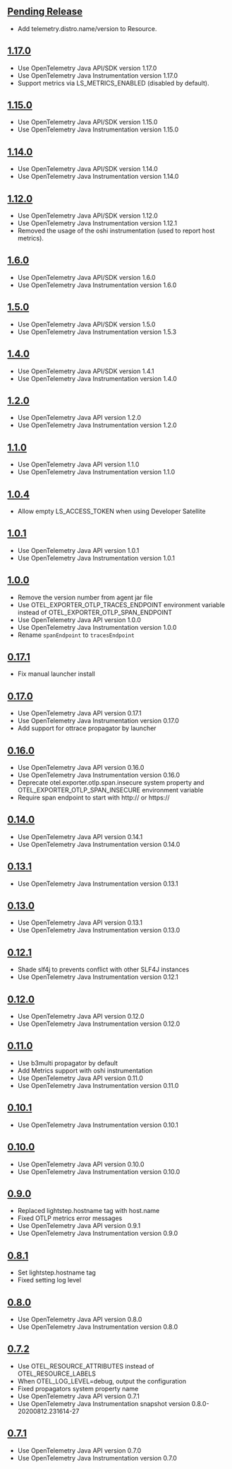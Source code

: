 <a name="Pending Release"></a>
## [Pending Release](https://github.com/lightstep/otel-launcher-java/compare/1.17.0...main)
* Add telemetry.distro.name/version to Resource.

<a name="1.17.0"></a>
## [1.17.0](https://github.com/lightstep/otel-launcher-java/compare/1.15.0...1.17.0)
* Use OpenTelemetry Java API/SDK version 1.17.0
* Use OpenTelemetry Java Instrumentation version 1.17.0
* Support metrics via LS_METRICS_ENABLED (disabled by default).

<a name="1.15.0"></a>
## [1.15.0](https://github.com/lightstep/otel-launcher-java/compare/1.14.0...1.15.0)
* Use OpenTelemetry Java API/SDK version 1.15.0
* Use OpenTelemetry Java Instrumentation version 1.15.0

<a name="1.14.0"></a>
## [1.14.0](https://github.com/lightstep/otel-launcher-java/compare/1.12.0...1.14.0)
* Use OpenTelemetry Java API/SDK version 1.14.0
* Use OpenTelemetry Java Instrumentation version 1.14.0

<a name="1.12.0"></a>
## [1.12.0](https://github.com/lightstep/otel-launcher-java/compare/1.6.0...1.12.0)
* Use OpenTelemetry Java API/SDK version 1.12.0
* Use OpenTelemetry Java Instrumentation version 1.12.1
* Removed the usage of the oshi instrumentation (used to report host metrics).

<a name="1.6.0"></a>
## [1.6.0](https://github.com/lightstep/otel-launcher-java/compare/1.4.0...1.5.0)
* Use OpenTelemetry Java API/SDK version 1.6.0
* Use OpenTelemetry Java Instrumentation version 1.6.0

<a name="1.5.0"></a>
## [1.5.0](https://github.com/lightstep/otel-launcher-java/compare/1.4.0...1.5.0)
* Use OpenTelemetry Java API/SDK version 1.5.0
* Use OpenTelemetry Java Instrumentation version 1.5.3

<a name="1.4.0"></a>
## [1.4.0](https://github.com/lightstep/otel-launcher-java/compare/1.2.0...1.4.0)
* Use OpenTelemetry Java API/SDK version 1.4.1
* Use OpenTelemetry Java Instrumentation version 1.4.0

<a name="1.2.0"></a>
## [1.2.0](https://github.com/lightstep/otel-launcher-java/compare/1.1.0...1.2.0)
* Use OpenTelemetry Java API version 1.2.0
* Use OpenTelemetry Java Instrumentation version 1.2.0

<a name="1.1.0"></a>
## [1.1.0](https://github.com/lightstep/otel-launcher-java/compare/1.0.4...1.1.0)
* Use OpenTelemetry Java API version 1.1.0
* Use OpenTelemetry Java Instrumentation version 1.1.0

<a name="1.0.4"></a>
## [1.0.4](https://github.com/lightstep/otel-launcher-java/compare/1.0.1...1.0.4)
* Allow empty LS_ACCESS_TOKEN when using Developer Satellite

<a name="1.0.1"></a>
## [1.0.1](https://github.com/lightstep/otel-launcher-java/compare/1.0.0...1.0.1)
* Use OpenTelemetry Java API version 1.0.1
* Use OpenTelemetry Java Instrumentation version 1.0.1

<a name="1.0.0"></a>
## [1.0.0](https://github.com/lightstep/otel-launcher-java/compare/0.17.1...1.0.0)
* Remove the version number from agent jar file
* Use OTEL_EXPORTER_OTLP_TRACES_ENDPOINT environment variable instead of OTEL_EXPORTER_OTLP_SPAN_ENDPOINT
* Use OpenTelemetry Java API version 1.0.0
* Use OpenTelemetry Java Instrumentation version 1.0.0
* Rename `spanEndpoint` to `tracesEndpoint`

<a name="0.17.1"></a>
## [0.17.1](https://github.com/lightstep/otel-launcher-java/compare/0.17.0...0.17.1)
* Fix manual launcher install

<a name="0.17.0"></a>
## [0.17.0](https://github.com/lightstep/otel-launcher-java/compare/0.16.0...0.17.0)
* Use OpenTelemetry Java API version 0.17.1
* Use OpenTelemetry Java Instrumentation version 0.17.0
* Add support for ottrace propagator by launcher

<a name="0.16.0"></a>
## [0.16.0](https://github.com/lightstep/otel-launcher-java/compare/0.14.0...0.16.0)
* Use OpenTelemetry Java API version 0.16.0
* Use OpenTelemetry Java Instrumentation version 0.16.0
* Deprecate otel.exporter.otlp.span.insecure system property and OTEL_EXPORTER_OTLP_SPAN_INSECURE environment variable
* Require span endpoint to start with http:// or https://

<a name="0.14.0"></a>
## [0.14.0](https://github.com/lightstep/otel-launcher-java/compare/0.13.1...0.14.0)
* Use OpenTelemetry Java API version 0.14.1
* Use OpenTelemetry Java Instrumentation version 0.14.0

<a name="0.13.1"></a>
## [0.13.1](https://github.com/lightstep/otel-launcher-java/compare/0.13.0...0.13.1)
* Use OpenTelemetry Java Instrumentation version 0.13.1

<a name="0.13.0"></a>
## [0.13.0](https://github.com/lightstep/otel-launcher-java/compare/0.12.1...0.13.0)
* Use OpenTelemetry Java API version 0.13.1
* Use OpenTelemetry Java Instrumentation version 0.13.0

<a name="0.12.1"></a>
## [0.12.1](https://github.com/lightstep/otel-launcher-java/compare/0.12.0...0.12.1)
* Shade slf4j to prevents conflict with other SLF4J instances
* Use OpenTelemetry Java Instrumentation version 0.12.1

<a name="0.12.0"></a>
## [0.12.0](https://github.com/lightstep/otel-launcher-java/compare/0.11.0...0.12.0)
* Use OpenTelemetry Java API version 0.12.0
* Use OpenTelemetry Java Instrumentation version 0.12.0

<a name="0.11.0"></a>
## [0.11.0](https://github.com/lightstep/otel-launcher-java/compare/0.10.1...0.11.0)
* Use b3multi propagator by default
* Add Metrics support with oshi instrumentation
* Use OpenTelemetry Java API version 0.11.0
* Use OpenTelemetry Java Instrumentation version 0.11.0

<a name="0.10.1"></a>
## [0.10.1](https://github.com/lightstep/otel-launcher-java/compare/0.10.0...0.10.1)
* Use OpenTelemetry Java Instrumentation version 0.10.1

<a name="0.10.0"></a>
## [0.10.0](https://github.com/lightstep/otel-launcher-java/compare/0.9.0...0.10.0)
* Use OpenTelemetry Java API version 0.10.0
* Use OpenTelemetry Java Instrumentation version 0.10.0

<a name="0.9.0"></a>
## [0.9.0](https://github.com/lightstep/otel-launcher-java/compare/0.8.1...0.9.0)
* Replaced lightstep.hostname tag with host.name
* Fixed OTLP metrics error messages
* Use OpenTelemetry Java API version 0.9.1
* Use OpenTelemetry Java Instrumentation version 0.9.0

<a name="0.8.1"></a>
## [0.8.1](https://github.com/lightstep/otel-launcher-java/compare/0.8.0...0.8.1)
* Set lightstep.hostname tag
* Fixed setting log level 

<a name="0.8.0"></a>
## [0.8.0](https://github.com/lightstep/otel-launcher-java/compare/0.7.2...0.8.0)
* Use OpenTelemetry Java API version 0.8.0
* Use OpenTelemetry Java Instrumentation version 0.8.0

<a name="0.7.2"></a>
## [0.7.2](https://github.com/lightstep/otel-launcher-java/compare/0.7.1...0.7.2)
* Use OTEL_RESOURCE_ATTRIBUTES instead of OTEL_RESOURCE_LABELS
* When OTEL_LOG_LEVEL=debug, output the configuration
* Fixed propagators system property name
* Use OpenTelemetry Java API version 0.7.1
* Use OpenTelemetry Java Instrumentation snapshot version 0.8.0-20200812.231614-27

<a name="0.7.1"></a>
## [0.7.1](https://github.com/lightstep/otel-launcher-java/compare/0.7.0...0.7.1)
* Use OpenTelemetry Java API version 0.7.0
* Use OpenTelemetry Java Instrumentation version 0.7.0
